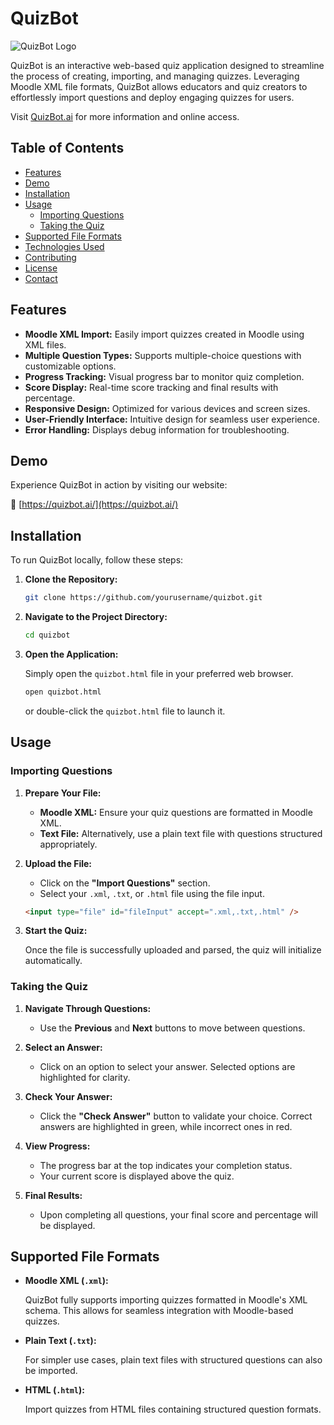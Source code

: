 # QuizBot

![QuizBot Logo](https://quizbot.ai/assets/logo.png)

QuizBot is an interactive web-based quiz application designed to streamline the process of creating, importing, and managing quizzes. Leveraging Moodle XML file formats, QuizBot allows educators and quiz creators to effortlessly import questions and deploy engaging quizzes for users.

Visit [QuizBot.ai](https://quizbot.ai/) for more information and online access.

## Table of Contents

- [Features](#features)
- [Demo](#demo)
- [Installation](#installation)
- [Usage](#usage)
  - [Importing Questions](#importing-questions)
  - [Taking the Quiz](#taking-the-quiz)
- [Supported File Formats](#supported-file-formats)
- [Technologies Used](#technologies-used)
- [Contributing](#contributing)
- [License](#license)
- [Contact](#contact)

## Features

- **Moodle XML Import:** Easily import quizzes created in Moodle using XML files.
- **Multiple Question Types:** Supports multiple-choice questions with customizable options.
- **Progress Tracking:** Visual progress bar to monitor quiz completion.
- **Score Display:** Real-time score tracking and final results with percentage.
- **Responsive Design:** Optimized for various devices and screen sizes.
- **User-Friendly Interface:** Intuitive design for seamless user experience.
- **Error Handling:** Displays debug information for troubleshooting.

## Demo

Experience QuizBot in action by visiting our website:

🔗 [https://quizbot.ai/](https://quizbot.ai/)

## Installation

To run QuizBot locally, follow these steps:

1. **Clone the Repository:**

   ```bash
   git clone https://github.com/yourusername/quizbot.git
   ```

2. **Navigate to the Project Directory:**

   ```bash
   cd quizbot
   ```

3. **Open the Application:**

   Simply open the `quizbot.html` file in your preferred web browser.

   ```bash
   open quizbot.html
   ```

   or double-click the `quizbot.html` file to launch it.

## Usage

### Importing Questions

1. **Prepare Your File:**

   - **Moodle XML:** Ensure your quiz questions are formatted in Moodle XML.
   - **Text File:** Alternatively, use a plain text file with questions structured appropriately.

2. **Upload the File:**

   - Click on the **"Import Questions"** section.
   - Select your `.xml`, `.txt`, or `.html` file using the file input.

   ```html
   <input type="file" id="fileInput" accept=".xml,.txt,.html" />
   ```

3. **Start the Quiz:**

   Once the file is successfully uploaded and parsed, the quiz will initialize automatically.

### Taking the Quiz

1. **Navigate Through Questions:**

   - Use the **Previous** and **Next** buttons to move between questions.

2. **Select an Answer:**

   - Click on an option to select your answer. Selected options are highlighted for clarity.

3. **Check Your Answer:**

   - Click the **"Check Answer"** button to validate your choice. Correct answers are highlighted in green, while incorrect ones in red.

4. **View Progress:**

   - The progress bar at the top indicates your completion status.
   - Your current score is displayed above the quiz.

5. **Final Results:**

   - Upon completing all questions, your final score and percentage will be displayed.

## Supported File Formats

- **Moodle XML (`.xml`):**
  
  QuizBot fully supports importing quizzes formatted in Moodle's XML schema. This allows for seamless integration with Moodle-based quizzes.

- **Plain Text (`.txt`):**

  For simpler use cases, plain text files with structured questions can also be imported.

- **HTML (`.html`):**

  Import quizzes from HTML files containing structured question formats.
